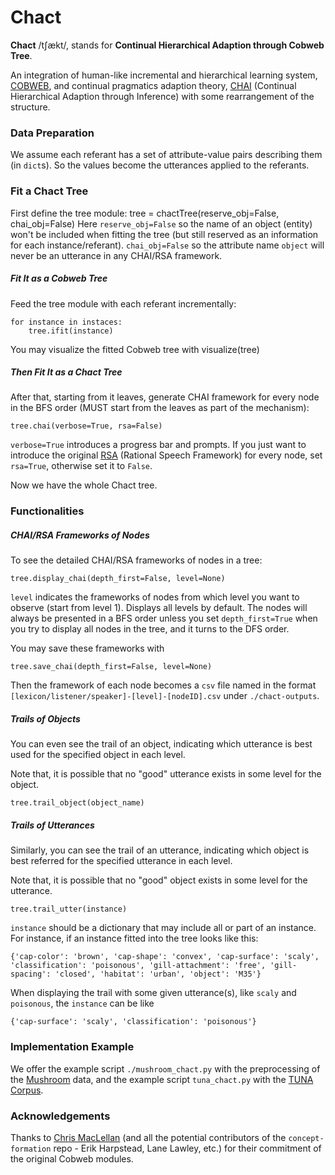 # Chact

**Chact** /tʃækt/, stands for **Continual Hierarchical Adaption through Cobweb Tree**.

An integration of human-like incremental and hierarchical learning system, [COBWEB](https://link.springer.com/content/pdf/10.1007/BF00114265.pdf), and continual pragmatics adaption theory, [CHAI](https://psycnet.apa.org/manuscript/2022-53084-001.pdf) (Continual Hierarchical Adaption through Inference) with some rearrangement of the structure.

### Data Preparation

We assume each referant has a set of attribute-value pairs describing them (in `dict`s). So the values become the utterances applied to the referants.

### Fit a Chact Tree

First define the tree module:
	tree = chactTree(reserve_obj=False, chai_obj=False)
Here `reserve_obj=False` so the name of an object (entity) won't be included when fitting the tree (but still reserved as an information for each instance/referant). `chai_obj=False` so the attribute name `object` will never be an utterance in any CHAI/RSA framework.

##### Fit It as a Cobweb Tree

Feed the tree module with each referant incrementally:

	for instance in instaces:
		tree.ifit(instance)

You may visualize the fitted Cobweb tree with
	visualize(tree)

##### Then Fit It as a Chact Tree

After that, starting from it leaves, generate CHAI framework for every node in the BFS order (MUST start from the leaves as part of the mechanism):

	tree.chai(verbose=True, rsa=False)

`verbose=True` introduces a progress bar and prompts. If you just want to introduce the original [RSA](https://www.sciencedirect.com/science/article/pii/S136466131630122X) (Rational Speech Framework) for every node, set `rsa=True`, otherwise set it to `False`.

Now we have the whole Chact tree.

### Functionalities

##### CHAI/RSA Frameworks of Nodes

To see the detailed CHAI/RSA frameworks of nodes in a tree:

	tree.display_chai(depth_first=False, level=None)

`level` indicates the frameworks of nodes from which level you want to observe (start from level 1). Displays all levels by default. The nodes will always be presented in a BFS order unless you set `depth_first=True` when you try to display all nodes in the tree, and it turns to the DFS order.

You may save these frameworks with

	tree.save_chai(depth_first=False, level=None)

Then the framework of each node becomes a `csv` file named in the format `[lexicon/listener/speaker]-[level]-[nodeID].csv` under `./chact-outputs`.


##### Trails of Objects

You can even see the trail of an object, indicating which utterance is best used for the specified object in each level.

Note that, it is possible that no "good" utterance exists in some level for the object.

	tree.trail_object(object_name)

##### Trails of Utterances

Similarly, you can see the trail of an utterance, indicating which object is best referred for the specified utterance in each level.

Note that, it is possible that no "good" object exists in some level for the utterance.

	tree.trail_utter(instance)

`instance` should be a dictionary that may include all or part of an instance. For instance, if an instance fitted into the tree looks like this:

	{'cap-color': 'brown', 'cap-shape': 'convex', 'cap-surface': 'scaly', 'classification': 'poisonous', 'gill-attachment': 'free', 'gill-spacing': 'closed', 'habitat': 'urban', 'object': 'M35'}

When displaying the trail with some given utterance(s), like `scaly` and `poisonous`, the `instance` can be like

	{'cap-surface': 'scaly', 'classification': 'poisonous'}


### Implementation Example

We offer the example script `./mushroom_chact.py` with the preprocessing of the [Mushroom](https://archive.ics.uci.edu/dataset/73/mushroom) data, and the example script `tuna_chact.py` with the [TUNA Corpus](https://www.abdn.ac.uk/ncs/departments/computing-science/corpus-496.php).


### Acknowledgements

Thanks to [Chris MacLellan](https://chrismaclellan.com/) (and all the potential contributors of the `concept-formation` repo - Erik Harpstead, Lane Lawley, etc.) for their commitment of the original Cobweb modules.
